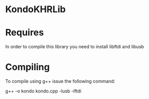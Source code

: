 # KondoKHRLib

# Requires

In order to compile this library you need to install libftdi and libusb

# Compiling

To compile using g++ issue the following command:

g++ -o kondo kondo.cpp -lusb -lftdi



